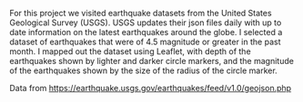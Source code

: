 For this project we visited earthquake datasets from the United States Geological Survey (USGS). USGS updates their json files daily with up to date information on the latest earthquakes around the globe. I selected a dataset of earthquakes that were of 4.5 magnitude or greater in the past month. I mapped out the dataset using Leaflet, with depth of the earthquakes shown by lighter and darker circle markers, and the magnitude of the earthquakes shown by the size of the radius of the circle marker.

Data from https://earthquake.usgs.gov/earthquakes/feed/v1.0/geojson.php
